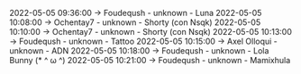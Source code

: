 2022-05-05 09:36:00 -> Foudeqush - unknown - Luna
2022-05-05 10:08:00 -> Ochentay7 - unknown - Shorty (con Nsqk)
2022-05-05 10:10:00 -> Ochentay7 - unknown - Shorty (con Nsqk)
2022-05-05 10:13:00 -> Foudeqush - unknown - Tattoo
2022-05-05 10:15:00 -> Axel Olloqui - unknown - ADN
2022-05-05 10:18:00 -> Foudeqush - unknown - Lola Bunny (* ^ ω ^)
2022-05-05 10:21:00 -> Foudeqush - unknown - Mamixhula
